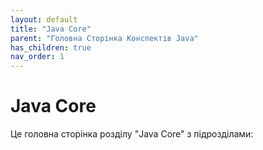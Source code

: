 ```yaml
---
layout: default
title: "Java Core"
parent: "Головна Сторінка Конспектів Java"
has_children: true
nav_order: 1
---
```

# Java Core
Це головна сторінка розділу "Java Core" з підрозділами:

[//]: # (- [1. Основи Java: Memory, Wrapers, String]&#40;/java-docs/chapters/Java_Core/1_osnovi_java_memory_wrapers_string/&#41;)

[//]: # (- [2. Бітові операції]&#40;/java-docs/chapters/Java_Core/2_bitovi_operatsii/&#41;)

[//]: # (- [3. Об'єктно-орієнтоване програмування &#40;ООП&#41;]&#40;/java-docs/chapters/Java_Core/3_ob_iektno_oriientovane_programuvannia_oop/&#41;)

[//]: # (- [4. Абстракція та Інтерфейси &#40;поглиблено&#41;]&#40;/java-docs/chapters/Java_Core/4_abstraktsiia_ta_interfeisi_poglibleno/&#41;)

[//]: # (- [5. Обробка винятків &#40;Exceptions&#41;]&#40;/java-docs/chapters/Java_Core/5_obrobka_viniatkiv_exceptions/&#41;)

[//]: # (- [6. Робота з файлами &#40;Files&#41;]&#40;/java-docs/chapters/Java_Core/6_robota_z_failami_files/&#41;)

[//]: # (- [7. `equals&#40;&#41;`, `hashCode&#40;&#41;`, `clone&#40;&#41;`]&#40;/java-docs/chapters/Java_Core/7_equals_hashcode_clone/&#41;)

[//]: # (- [8. Immutable об'єкти]&#40;/java-docs/chapters/Java_Core/8_immutable_ob_iekti/&#41;)

[//]: # (- [9. Дженеріки &#40;Generics&#41;]&#40;/java-docs/chapters/Java_Core/9_dzheneriki_generics/&#41;)

[//]: # (- [10. Колекції: ArrayList та LinkedList]&#40;/java-docs/chapters/Java_Core/10_kolektsii_arraylist_ta_linkedlist/&#41;)

[//]: # (- [11. PECS &#40;Producer Extends, Consumer Super&#41;]&#40;/java-docs/chapters/Java_Core/11_pecs_producer_extends_consumer_super/&#41;)

[//]: # (- [12. Колекції: HashMap]&#40;/java-docs/chapters/Java_Core/12_kolektsii_hashmap/&#41;)

[//]: # (- [13. Immutable об'єкти]&#40;/java-docs/chapters/Java_Core/13_immutable_ob_iekti_Supplementary/&#41;)

[//]: # (- [14. Колекції: Set, Queue, Stack, Comparator]&#40;/java-docs/chapters/Java_Core/14_kolektsii_set_queue_stack_comparator/&#41;)

[//]: # (- [15. Java JUnit]&#40;/java-docs/chapters/Java_Core/15_java_junit/&#41;)
